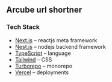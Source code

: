 ## Arcube url shortner

### Tech Stack

- [Next.js](https://nextjs.org/) – reactjs meta framework
- [Nest.js](https://nestjs.com) – nodejs backend framework
- [TypeScript](https://www.typescriptlang.org/) – language
- [Tailwind](https://tailwindcss.com/) – CSS
- [Turborepo](https://turbo.build/repo) – monorepo
- [Vercel](https://vercel.com/) – deployments

